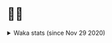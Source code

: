 # 🧑‍💻

<details close>
<summary>Waka stats (since Nov 29 2020)</summary>

[![Wakatime](https://github-readme-stats.vercel.app/api/wakatime?username=dl90&layout=compact&theme=dark)](https://wakatime.com/@dl90)
</details>
